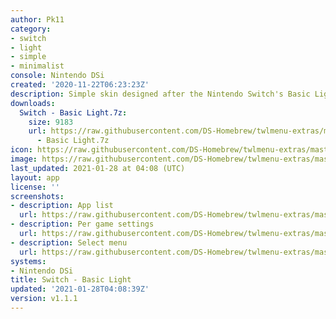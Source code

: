 ```yaml
---
author: Pk11
category:
- switch
- light
- simple
- minimalist
console: Nintendo DSi
created: '2020-11-22T06:23:23Z'
description: Simple skin designed after the Nintendo Switch's Basic Light theme
downloads:
  Switch - Basic Light.7z:
    size: 9183
    url: https://raw.githubusercontent.com/DS-Homebrew/twlmenu-extras/master/_nds/TWiLightMenu/dsimenu/themes/Switch
      - Basic Light.7z
icon: https://raw.githubusercontent.com/DS-Homebrew/twlmenu-extras/master/_nds/TWiLightMenu/dsimenu/themes/meta/Switch%20-%20Basic%20Light/icon.png
image: https://raw.githubusercontent.com/DS-Homebrew/twlmenu-extras/master/_nds/TWiLightMenu/dsimenu/themes/meta/Switch%20-%20Basic%20Light/icon.png
last_updated: 2021-01-28 at 04:08 (UTC)
layout: app
license: ''
screenshots:
- description: App list
  url: https://raw.githubusercontent.com/DS-Homebrew/twlmenu-extras/master/_nds/TWiLightMenu/dsimenu/themes/meta/Switch%20-%20Basic%20Light/screenshots/app-list.png
- description: Per game settings
  url: https://raw.githubusercontent.com/DS-Homebrew/twlmenu-extras/master/_nds/TWiLightMenu/dsimenu/themes/meta/Switch%20-%20Basic%20Light/screenshots/per-game-settings.png
- description: Select menu
  url: https://raw.githubusercontent.com/DS-Homebrew/twlmenu-extras/master/_nds/TWiLightMenu/dsimenu/themes/meta/Switch%20-%20Basic%20Light/screenshots/select-menu.png
systems:
- Nintendo DSi
title: Switch - Basic Light
updated: '2021-01-28T04:08:39Z'
version: v1.1.1
---
```

